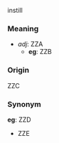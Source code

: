 instill
### Meaning
+ _adj_: ZZA
    + __eg__: ZZB

### Origin

ZZC

### Synonym

__eg__: ZZD

+ ZZE


